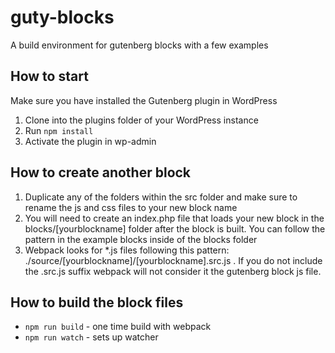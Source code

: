 # guty-blocks
A build environment for gutenberg blocks with a few examples

## How to start
Make sure you have installed the Gutenberg plugin in WordPress
1) Clone into the plugins folder of your WordPress instance
2) Run `npm install`
3) Activate the plugin in wp-admin


## How to create another block

1) Duplicate any of the folders within the src folder and make sure to rename the js and css files to your new block name
2) You will need to create an index.php file that loads your new block in the blocks/[yourblockname] folder after the block is built. You can follow the pattern in the example blocks inside of the blocks folder
3) Webpack looks for *.js files following this pattern: ./source/[yourblockname]/[yourblockname].src.js .  If you do not include the .src.js suffix webpack will not consider it the gutenberg block js file.


## How to build the block files
- `npm run build` - one time build with webpack
- `npm run watch` - sets up watcher
